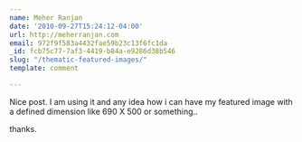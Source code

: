 ```yaml
---
name: Meher Ranjan
date: '2010-09-27T15:24:12-04:00'
url: http://meherranjan.com
email: 972f9f583a4432fae59b23c13f6fc1da
_id: fcb75c77-7af3-4419-b84a-e9286d38b546
slug: "/thematic-featured-images/"
template: comment

---
```


Nice post. I am using it and any idea how i can have my featured image with a defined dimension like 690 X 500 or something.. 

thanks.
